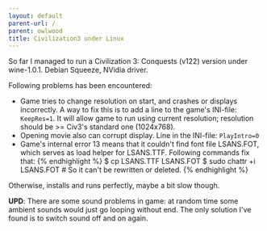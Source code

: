 ```yaml
---
layout: default
parent-url: /
parent: owlwood
title: Civilization3 under Linux
---
```

So far I managed to run a Civilization 3: Conquests (v122) version under wine-1.0.1. Debian Squeeze, NVidia driver.

Following problems has been encountered:

* Game tries to change resolution on start, and crashes or displays incorrectly. A way to fix this is to add a line to the game's INI-file: `KeepRes=1`.
It will allow game to run using current resolution; resolution should be >= Civ3's standard one (1024x768).
* Opening movie also can corrupt display. Line in the INI-file: `PlayIntro=0`
* Game's internal error 13 means that it couldn't find font file LSANS.FOT, which serves as load helper for LSANS.TTF. Following commands fix that:
{% endhighlight %}
$ cp LSANS.TTF LSANS.FOT
$ sudo chattr +i LSANS.FOT # So it can't be rewritten or deleted.
{% endhighlight %}

Otherwise, installs and runs perfectly, maybe a bit slow though.

**UPD**: There are some sound problems in game: at random time some ambient sounds would just go looping without end. The only solution I've found is to switch sound off and on again.
